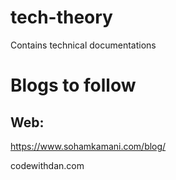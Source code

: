 # tech-theory
Contains technical documentations

# Blogs to follow


Web:
---
https://www.sohamkamani.com/blog/

codewithdan.com


